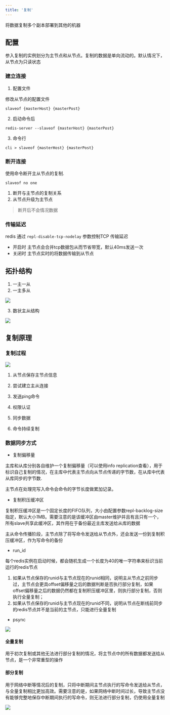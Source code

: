 ```yaml
---
title: '复制'
---
```


将数据复制多个副本部署到其他的机器

## 配置

参入复制的实例划分为主节点和从节点。复制的数据是单向流动的。默认情况下，从节点为只读状态

### 建立连接

1. 配置文件

修改从节点的配置文件
```
slaveof {masterHost} {masterPost}
```

2. 启动命令后

```shell
redis-server --slaveof {masterHost} {masterPost}
```

3. 命令行

```shell
cli > slaveof {masterHost} {masterPost}
```

### 断开连接

使用命令断开主从节点的复制.

```shell
slaveof no one
```

1. 断开与主节点的复制关系
2. 从节点升级为主节点

> 断开后不会情况数据

### 传输延迟

redis 通过 `repl-disable-tcp-nodelay` 参数控制TCP 传输延迟

* 开启时 主节点会合并tcp数据包从而节省带宽，默认40ms发送一次
* 关闭时 主节点实时的将数据传输到从节点

## 拓扑结构

1. 一主一从
2. 一主多从

![](../../../../resources/cache/1075473-20180730155111136-745183766.png)

3. 数状主从结构

![](../../../../resources/cache/1075473-20180730155309716-991924999.png)

## 复制原理

### 复制过程

![](../../../../resources/cache/09f27002e7f5441f825f968446e1a86c.jpg)

1. 从节点保存主节点信息

2. 尝试建立主从连接

3. 发送ping命令

4. 权限认证

5. 同步数据

6. 命令持续复制

### 数据同步方式

* 复制偏移量

主库和从库分别各自维护一个复制偏移量（可以使用info replication查看），用于标识自己复制的情况，在主库中代表主节点向从节点传递的字节数，在从库中代表从库同步的字节数.

主节点在处理完写入命令会命令的字节长度做累加记录。

* 复制积压缓冲区

复制积压缓冲区是一个固定长度的FIFO队列，大小由配置参数repl-backlog-size指定，默认大小1MB。需要注意的是该缓冲区由master维护并且有且只有一个，所有slave共享此缓冲区，其作用在于备份最近主库发送给从库的数据

主从命令传播阶段，主节点除了将写命令发送给从节点外，还会发送一份到复制积压缓冲区，作为写命令的备份

* run_id

每个redis实例在启动时候，都会随机生成一个长度为40的唯一字符串来标识当前运行的redis节点

1. 如果从节点保存的runid与主节点现在的runid相同，说明主从节点之前同步过，主节点会更具offset偏移量之后的数据判断是否执行部分复制，如果offset偏移量之后的数据仍然都在复制积压缓冲区里，则执行部分复制，否则执行全量复制；
2. 如果从节点保存的runid与主节点现在的runid不同，说明从节点在断线前同步的redis节点并不是当前的主节点，只能进行全量复制

* psync

![](../../../../resources/cache/1075473-20180801182353640-84564117.png)

#### 全量复制

用于初次复制或其他无法进行部分复制的情况，将主节点中的所有数据都发送给从节点，是一个非常重型的操作

#### 部分复制

用于网络中断等情况后的复制，只将中断期间主节点执行的写命令发送给从节点，与全量复制相比更加高效。需要注意的是，如果网络中断时间过长，导致主节点没有能够完整地保存中断期间执行的写命令，则无法进行部分复制，仍使用全量复制

![](../../../../resources/cache/1174710-20180628011547892-692403928.png)
